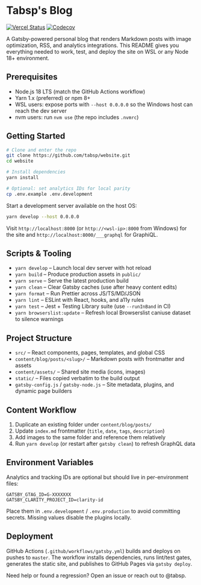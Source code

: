 # Tabsp's Blog

[![Vercel Status](https://img.shields.io/github/deployments/tabsp/website/production?label=vercel&logo=vercel)](https://vercel.com/tabsp/website)
[![Codecov](https://codecov.io/gh/tabsp/website/branch/master/graph/badge.svg)](https://codecov.io/gh/tabsp/website)

A Gatsby-powered personal blog that renders Markdown posts with image optimization, RSS, and analytics integrations. This README gives you everything needed to work, test, and deploy the site on WSL or any Node 18+ environment.

## Prerequisites
- Node.js 18 LTS (match the GitHub Actions workflow)
- Yarn 1.x (preferred) or npm 8+
- WSL users: expose ports with `--host 0.0.0.0` so the Windows host can reach the dev server
- nvm users: run `nvm use` (the repo includes `.nvmrc`)

## Getting Started
```bash
# Clone and enter the repo
git clone https://github.com/tabsp/website.git
cd website

# Install dependencies
yarn install

# Optional: set analytics IDs for local parity
cp .env.example .env.development
```

Start a development server available on the host OS:
```bash
yarn develop --host 0.0.0.0
```
Visit `http://localhost:8000` (or `http://<wsl-ip>:8000` from Windows) for the site and `http://localhost:8000/___graphql` for GraphiQL.

## Scripts & Tooling
- `yarn develop` – Launch local dev server with hot reload
- `yarn build` – Produce production assets in `public/`
- `yarn serve` – Serve the latest production build
- `yarn clean` – Clear Gatsby caches (use after heavy content edits)
- `yarn format` – Run Prettier across JS/TS/MD/JSON
- `yarn lint` – ESLint with React, hooks, and a11y rules
- `yarn test` – Jest + Testing Library suite (use `--runInBand` in CI)
- `yarn browserslist:update` – Refresh local Browserslist caniuse dataset to silence warnings

## Project Structure
- `src/` – React components, pages, templates, and global CSS
- `content/blog/posts/<slug>/` – Markdown posts with frontmatter and assets
- `content/assets/` – Shared site media (icons, images)
- `static/` – Files copied verbatim to the build output
- `gatsby-config.js` / `gatsby-node.js` – Site metadata, plugins, and dynamic page builders

## Content Workflow
1. Duplicate an existing folder under `content/blog/posts/`
2. Update `index.md` frontmatter (`title`, `date`, `tags`, `description`)
3. Add images to the same folder and reference them relatively
4. Run `yarn develop` (or restart after `gatsby clean`) to refresh GraphQL data

## Environment Variables
Analytics and tracking IDs are optional but should live in per-environment files:
```
GATSBY_GTAG_ID=G-XXXXXXX
GATSBY_CLARITY_PROJECT_ID=clarity-id
```
Place them in `.env.development` / `.env.production` to avoid committing secrets. Missing values disable the plugins locally.

## Deployment
GitHub Actions (`.github/workflows/gatsby.yml`) builds and deploys on pushes to `master`. The workflow installs dependencies, runs lint/test gates, generates the static site, and publishes to GitHub Pages via `gatsby deploy`.

Need help or found a regression? Open an issue or reach out to @tabsp.
